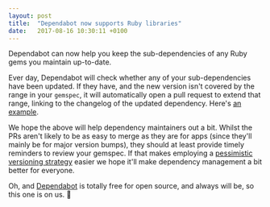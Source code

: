 ```yaml
---
layout: post
title:  "Dependabot now supports Ruby libraries"
date:   2017-08-16 10:30:11 +0100
---
```


Dependabot can now help you keep the sub-dependencies of any Ruby gems you
maintain up-to-date.

Ever day, Dependabot will check whether any of your sub-dependencies have been
updated. If they have, and the new version isn't covered by the range in your
`gemspec`, it will automatically open a pull request to extend that range,
linking to the changelog of the updated dependency. Here's
[an example][example].

We hope the above will help dependency maintainers out a bit. Whilst the PRs
aren't likely to be as easy to merge as they are for apps (since they'll
mainly be for major version bumps), they should at least provide timely
reminders to review your gemspec. If that makes employing a
[pessimistic versioning strategy][pessimistic-blog-post] easier we hope it'll
make dependency management a bit better for everyone.

Oh, and [Dependabot][dependabot] is totally free for open source, and always
will be, so this one is on us. 🎁

[example]: https://github.com/greysteil/spot-gps/pull/7
[pessimistic-blog-post]: https://blog.codeship.com/optimists-guide-pessimistic-library-versioning/
[dependabot]: https://dependabot.com
